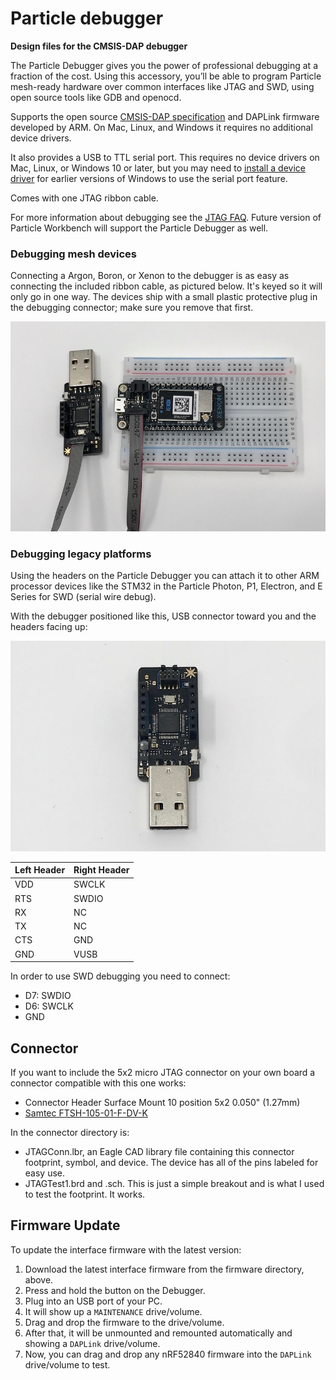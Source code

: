 # Particle debugger

**Design files for the CMSIS-DAP debugger**

The Particle Debugger gives you the power of professional debugging at a fraction of the cost. Using this accessory, you’ll be able to program Particle mesh-ready hardware over common interfaces like JTAG and SWD, using open source tools like GDB and openocd.

Supports the open source [CMSIS-DAP specification](https://os.mbed.com/handbook/DAPLink) and DAPLink firmware developed by ARM. On Mac, Linux, and Windows it requires no additional device drivers. 

It also provides a USB to TTL serial port. This requires no device drivers on Mac, Linux, or Windows 10 or later, but you may need to [install a device driver](https://os.mbed.com/docs/v5.9/tutorials/windows-serial-driver.html) for earlier versions of Windows to use the serial port feature.

Comes with one JTAG ribbon cable.

For more information about debugging see the [JTAG FAQ](https://docs.particle.io/support/particle-tools-faq/jtag/). Future version of Particle Workbench will support the Particle Debugger as well.

### Debugging mesh devices

Connecting a Argon, Boron, or Xenon to the debugger is as easy as connecting the included ribbon cable, as pictured below. It's keyed so it will only go in one way. The devices ship with a small plastic protective plug in the debugging connector; make sure you remove that first.

![Debugger](images/debugger2.jpg)

### Debugging legacy platforms

Using the headers on the Particle Debugger you can attach it to other ARM processor devices like the STM32 in the Particle Photon, P1, Electron, and E Series for SWD (serial wire debug).

With the debugger positioned like this, USB connector toward you and the headers facing up:

![Debugger](images/debugger1.jpg)

| Left Header | Right Header |
| --- | ----- |
| VDD | SWCLK |
| RTS | SWDIO |
| RX  | NC    |
| TX  | NC    |  
| CTS | GND   | 
| GND | VUSB  |

In order to use SWD debugging you need to connect:

- D7: SWDIO
- D6: SWCLK
- GND

## Connector

If you want to include the 5x2 micro JTAG connector on your own board a connector compatible with this one works:
 
- Connector Header Surface Mount 10 position 5x2 0.050" (1.27mm)
- [Samtec FTSH-105-01-F-DV-K](https://www.digikey.com/product-detail/en/FTSH-105-01-F-DV-K/SAM8796-ND/2649974)

In the connector directory is:

- JTAGConn.lbr, an Eagle CAD library file containing this connector footprint, symbol, and device. The device has all of the pins labeled for easy use.
- JTAGTest1.brd and .sch. This is just a simple breakout and is what I used to test the footprint. It works.

## Firmware Update

To update the interface firmware with the latest version:

1. Download the latest interface firmware from the firmware directory, above.
2. Press and hold the button on the Debugger.
3. Plug into an USB port of your PC.
4. It will show up a `MAINTENANCE` drive/volume.
5. Drag and drop the firmware to the drive/volume.
6. After that, it will be unmounted and remounted automatically and showing a `DAPLink` drive/volume.
7. Now, you can drag and drop any nRF52840 firmware into the `DAPLink` drive/volume to test.

